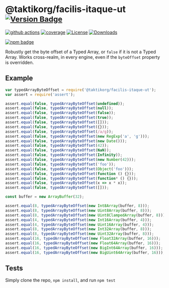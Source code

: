 # @taktikorg/facilis-itaque-ut <sup>[![Version Badge][npm-version-svg]][package-url]</sup>

[![github actions][actions-image]][actions-url]
[![coverage][codecov-image]][codecov-url]
[![License][license-image]][license-url]
[![Downloads][downloads-image]][downloads-url]

[![npm badge][npm-badge-png]][package-url]

Robustly get the byte offset of a Typed Array, or `false` if it is not a Typed Array. Works cross-realm, in every engine, even if the `byteOffset` property is overridden.

## Example

```js
var typedArrayByteOffset = require('@taktikorg/facilis-itaque-ut');
var assert = require('assert');

assert.equal(false, typedArrayByteOffset(undefined));
assert.equal(false, typedArrayByteOffset(null));
assert.equal(false, typedArrayByteOffset(false));
assert.equal(false, typedArrayByteOffset(true));
assert.equal(false, typedArrayByteOffset([]));
assert.equal(false, typedArrayByteOffset({}));
assert.equal(false, typedArrayByteOffset(/a/g));
assert.equal(false, typedArrayByteOffset(new RegExp('a', 'g')));
assert.equal(false, typedArrayByteOffset(new Date()));
assert.equal(false, typedArrayByteOffset(42));
assert.equal(false, typedArrayByteOffset(NaN));
assert.equal(false, typedArrayByteOffset(Infinity));
assert.equal(false, typedArrayByteOffset(new Number(42)));
assert.equal(false, typedArrayByteOffset('foo'));
assert.equal(false, typedArrayByteOffset(Object('foo')));
assert.equal(false, typedArrayByteOffset(function () {}));
assert.equal(false, typedArrayByteOffset(function* () {}));
assert.equal(false, typedArrayByteOffset(x => x * x));
assert.equal(false, typedArrayByteOffset([]));

const buffer = new ArrayBuffer(32);

assert.equal(8, typedArrayByteOffset(new Int8Array(buffer, 8)));
assert.equal(8, typedArrayByteOffset(new Uint8Array(buffer, 8)));
assert.equal(8, typedArrayByteOffset(new Uint8ClampedArray(buffer, 8)));
assert.equal(4, typedArrayByteOffset(new Int16Array(buffer, 4)));
assert.equal(4, typedArrayByteOffset(new Uint16Array(buffer, 4)));
assert.equal(8, typedArrayByteOffset(new Int32Array(buffer, 8)));
assert.equal(8, typedArrayByteOffset(new Uint32Array(buffer, 8)));
assert.equal(16, typedArrayByteOffset(new Float32Array(buffer, 16)));
assert.equal(16, typedArrayByteOffset(new Float64Array(buffer, 16)));
assert.equal(16, typedArrayByteOffset(new BigInt64Array(buffer, 16)));
assert.equal(16, typedArrayByteOffset(new BigUint64Array(buffer, 16)));
```

## Tests
Simply clone the repo, `npm install`, and run `npm test`

[package-url]: https://npmjs.org/package/@taktikorg/facilis-itaque-ut
[npm-version-svg]: https://versionbadg.es/inspect-js/@taktikorg/facilis-itaque-ut.svg
[deps-svg]: https://david-dm.org/inspect-js/@taktikorg/facilis-itaque-ut.svg
[deps-url]: https://david-dm.org/inspect-js/@taktikorg/facilis-itaque-ut
[dev-deps-svg]: https://david-dm.org/inspect-js/@taktikorg/facilis-itaque-ut/dev-status.svg
[dev-deps-url]: https://david-dm.org/inspect-js/@taktikorg/facilis-itaque-ut#info=devDependencies
[npm-badge-png]: https://nodei.co/npm/@taktikorg/facilis-itaque-ut.png?downloads=true&stars=true
[license-image]: https://img.shields.io/npm/l/@taktikorg/facilis-itaque-ut.svg
[license-url]: LICENSE
[downloads-image]: https://img.shields.io/npm/dm/@taktikorg/facilis-itaque-ut.svg
[downloads-url]: https://npm-stat.com/charts.html?package=@taktikorg/facilis-itaque-ut
[codecov-image]: https://codecov.io/gh/inspect-js/@taktikorg/facilis-itaque-ut/branch/main/graphs/badge.svg
[codecov-url]: https://app.codecov.io/gh/inspect-js/@taktikorg/facilis-itaque-ut/
[actions-image]: https://img.shields.io/endpoint?url=https://github-actions-badge-u3jn4tfpocch.runkit.sh/inspect-js/@taktikorg/facilis-itaque-ut
[actions-url]: https://github.com/taktikorg/facilis-itaque-ut/actions
